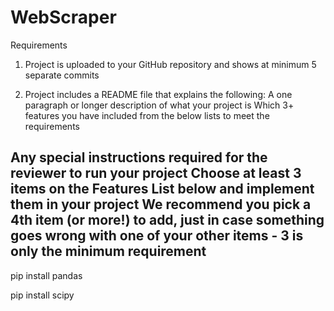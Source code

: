 # WebScraper

Requirements
1) Project is uploaded to your GitHub repository and shows at minimum 5 separate commits

2) Project includes a README file that explains the following:
    A one paragraph or longer description of what your project is
      Which 3+ features you have included from the below lists to meet the requirements
      
Any special instructions required for the reviewer to run your project
Choose at least 3 items on the Features List below and implement them in your project
We recommend you pick a 4th item (or more!) to add, just in case something goes wrong with one of your other items - 3 is only the minimum requirement
-----------------------------------------------------------------------------------------------------------------------------------
pip install pandas          

pip install scipy


